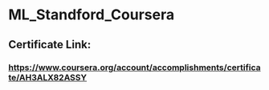 # ML_Standford_Coursera
## Certificate Link:
### https://www.coursera.org/account/accomplishments/certificate/AH3ALX82ASSY
